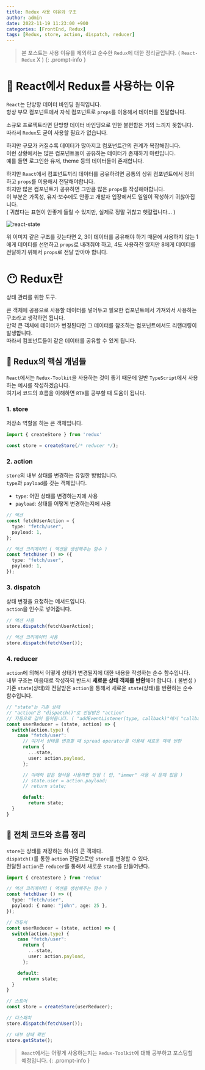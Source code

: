 ```yaml
---
title: Redux 사용 이유와 구조
author: admin
date: 2022-11-19 11:23:00 +900
categories: [FrontEnd, Redux]
tags: [Redux, store, action, dispatch, reducer]
---
```


> 본 포스트는 사용 이유를 제외하고 순수한 `Redux`에 대한 정리글입니다. ( `React-Redux` X )
{: .prompt-info }

# 🤔 React에서 Redux를 사용하는 이유
`React`는 단방향 데이터 바인딩 원칙입니다.<br />
항상 부모 컴포넌트에서 자식 컴포넌트로 `props`를 이용해서 데이터를 전달합니다.<br />

소규모 프로젝트라면 단방향 데이터 바인딩으로 인한 불편함은 거의 느끼지 못합니다.<br />
따라서 `Redux`도 굳이 사용할 필요가 없습니다.<br />

하지만 규모가 커질수록 데이터가 많아지고 컴포넌트간의 관계가 복잡해집니다.<br />
이런 상황에서는 많은 컴포넌트들이 공유하는 데이터가 존재하기 마련입니다.<br />
예를 들면 로그인한 유저, theme 등의 데이터들이 존재합니다.<br />

하지만 `React`에서 컴포넌트끼리 데이터를 공유하려면 공통의 상위 컴포넌트에서 정의하고 `props`를 이용해서 전달해야합니다.<br />
하지만 많은 컴포넌트가 공유하면 그만큼 많은 `props`를 작성해야합니다.<br />
이 부분은 가독성, 유지·보수에도 안좋고 개발자 입장에서도 일일이 작성하기 귀찮아집니다.<br />
( 귀찮다는 표현이 안좋게 들릴 수 있지만, 실제로 정말 귀찮고 헷갈립니다... )

![react-state](https://user-images.githubusercontent.com/63289318/202830236-2a913792-126e-4056-9aff-6e083ef0db72.png)

위 이미지 같은 구조를 갖는다면 2, 3이 데이터를 공유해야 하기 때문에 사용하지 않는 1에게 데이터를 선언하고 `props`로 내려줘야 하고, 4도 사용하진 않지만 8에게 데이터를 전달하기 위해서 `props`로 전달 받아야 합니다.

# 😶 Redux란
상태 관리를 위한 도구.<br />

큰 객체에 공용으로 사용할 데이터를 넣어두고 필요한 컴포넌트에서 가져와서 사용하는 구조라고 생각하면 됩니다.<br />
만약 큰 객체에 데이터가 변경된다면 그 데이터를 참조하는 컴포넌트에서도 리랜더링이 발생합니다.<br />
따라서 컴포넌트들이 같은 데이터를 공유할 수 있게 됩니다.<br />

## 🧐 Redux의 핵심 개념들
`React`에서는 `Redux-Toolkit`을 사용하는 것이 좋기 때문에 일반 `TypeScript`에서 사용하는 예시를 작성하겠습니다.<br />
여기서 코드의 흐름을 이해하면 `RTX`를 공부할 때 도움이 됩니다.<br />

### 1. store
저장소 역할을 하는 큰 객체입니다.

```ts
import { createStore } from 'redux'

const store = createStore(/* reducer */);
```

### 2. action
`store`의 내부 상태를 변경하는 유일한 방법입니다.<br />
`type`과 `payload`를 갖는 객체입니다.<br />

+ `type`: 어떤 상태를 변경하는지에 사용
+ `payload`: 상태를 어떻게 변경하는지에 사용

```ts
// 액션
const fetchUserAction = {
  type: "fetch/user",
  payload: 1,
};

// 액션 크리에이터 ( 액션을 생성해주는 함수 )
const fetchUser () => ({
  type: "fetch/user",
  payload: 1,
});
```

### 3. dispatch
상태 변경을 요청하는 메서드입니다.<br />
`action`을 인수로 넣어줍니다.<br />

```ts
// 액션 사용
store.dispatch(fetchUserAction);

// 액션 크리에이터 사용
store.dispatch(fetchUser());
```

### 4. reducer
`action`에 의해서 어떻게 상태가 변경될지에 대한 내용을 작성하는 순수 함수입니다.<br />
내부 구조는 마음대로 작성하되 반드시 **새로운 상태 객체를 반환**해야 합니다. ( 불변성 )<br />
기존 `state`(상태)와 전달받은 `action`을 통해서 새로운 `state`(상태)를 반환하는 순수 함수입니다.<br />

```ts
// "state"는 기존 상태
// "action"은 "dispatch()"로 전달받은 "action"
// 자동으로 값이 들어옵니다. ( "addEventListener(type, callback)"에서 "callback(event)"의 매개변수로 "event" 객체가 들어오는 것처럼 내부적으로 처리 )
const userReducer = (state, action) => {
  switch(action.type) {
    case "fetch/user":
      // 여기서 상태를 변경할 때 spread operator를 이용해 새로운 객체 반환
      return {
        ...state,
        user: action.payload,
      };

      // 아래와 같은 형식을 사용하면 안됨 ( 단, "immer" 사용 시 문제 없음 )
      // state.user = action.payload;
      // return state;

      default:
        return state;
  }
}
```

## 🙂 전체 코드와 흐름 정리
`store`는 상태를 저장하는 하나의 큰 객체다.<br />
`dispatch()`를 통한 `action` 전달으로만 `store`를 변경할 수 있다.<br />
전달된 `action`은 `reducer`를 통해서 새로운 `state`를 만들어낸다.

```ts
import { createStore } from 'redux'

// 액션 크리에이터 ( 액션을 생성해주는 함수 )
const fetchUser () => ({
  type: "fetch/user",
  payload: { name: "john", age: 25 },
});

// 리듀서
const userReducer = (state, action) => {
  switch(action.type) {
    case "fetch/user":
      return {
        ...state,
        user: action.payload,
      };

    default:
      return state;
  }
}

// 스토어
const store = createStore(userReducer);

// 디스패치
store.dispatch(fetchUser());

// 내부 상태 확인
store.getState();
```

> `React`에서는 어떻게 사용하는지는 `Redux-Toolkit`에 대해 공부하고 포스팅할 예정입니다.
{: .prompt-info }